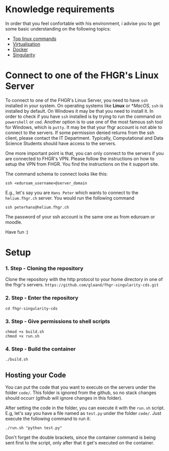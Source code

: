 # Knowledge requirements
In order that you feel confortable with his environment, i advise you to get some basic understanding on the following topics:
 - [Top linux commands](https://bytescout.com/blog/most-used-linux-commands.html)
 - [Virtualisation](https://www.redhat.com/en/topics/virtualization/what-is-virtualization)
 - [Docker](https://www.educative.io/blog/beginners-guide-to-docker)
 - [Singularity](https://docs.sylabs.io/guides/2.6/user-guide/singularity_and_docker.html)

# Connect to one of the FHGR's Linux Server
To connect to one of the FHGR's Linux Server, you need to have `ssh` installed in your system. On operating systems like **Linux** or **MacOS*, `ssh` is installed by default. On Windows it may be that you need to install it. In order to check if you have `ssh` installed is by trying to run the command on `powershell` or `cmd`. Another option is to use one of the most famous ssh tool for Windows, which is `putty`. It may be that your fhgr account is not able to connect to the servers. If some permission denied returns from the ssh client, please contact the IT Department. Typically, Computational and Data Science Students should have access to the servers.

One more important point is that, you can only connect to the servers if you are connected to FHGR's VPN. Please follow the instructions on how to setup the VPN from FHGR. You find the instructions on the it support site.

The command schema to connect looks like this:
```
ssh <eduroam_username>@server_domain
```

E.g., let's say you are `Hans Peter` which wants to connect to the `helium.fhgr.ch` server. You would run the following command
```
ssh peterhans@helium.fhgr.ch
```

The password of your ssh account is the same one as from eduroam or moodle.

Have fun :)
# Setup
### 1. Step - Cloning the repository
Clone the repository with the http protocol to your home directory in one of the fhgr's servers.
`https://github.com/glaand/fhgr-singularity-cds.git`
### 2. Step - Enter the repository
`cd fhgr-singularity-cds`
### 3. Step - Give permissions to shell scripts
`chmod +x build.sh`  
`chmod +x run.sh`
### 4. Step - Build the container
`./build.sh`
## Hosting your Code
You can put the code that you want to execute on the servers under the folder `code/`. This folder is ignored from the github, so no stack changes should occurr (github will ignore changes in this folder).

After setting the code in the folder, you can execute it with the `run.sh` script. E.g, let's say you have a file named as `test.py` under the folder `code/`. Just execute the following command to run it:
```
./run.sh "python test.py"
```
Don't forget the double brackets, since the container command is being sent first to the script, only after that it get's executed on the container.


